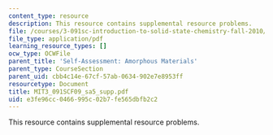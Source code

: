 ```yaml
---
content_type: resource
description: This resource contains supplemental resource problems.
file: /courses/3-091sc-introduction-to-solid-state-chemistry-fall-2010/e3fe96cc0466995c02b7fe565dbfb2c2_MIT3_091SCF09_sa5_supp.pdf
file_type: application/pdf
learning_resource_types: []
ocw_type: OCWFile
parent_title: 'Self-Assessment: Amorphous Materials'
parent_type: CourseSection
parent_uid: cbb4c14e-67cf-57ab-0634-902e7e8953ff
resourcetype: Document
title: MIT3_091SCF09_sa5_supp.pdf
uid: e3fe96cc-0466-995c-02b7-fe565dbfb2c2
---
```

This resource contains supplemental resource problems.